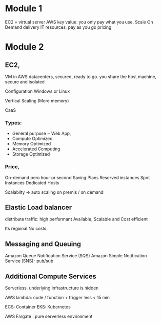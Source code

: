 
# Module 1

EC2 = virtual server
AWS key value: you only pay what you use. Scale
On Demand delivery IT resources, pay as you go pricing

# Module 2

## EC2, 

VM in AWS datacenters, secured, ready to go.
you share the host machine, secure and isolated

Configuration Windows or Linux

Vertical Scaling (More memory)

CaaS

### Types: 
- General purpose ~ Web App,
- Compute Optimized
- Memory Optimized 
- Accelerated Computing
- Storage Optimized

### Price, 

On-demand pero hour or second
Saving Plans
Reserved instances
Spot Instances
Dedicated Hosts

Scalabilty -> auto scaling on premis / on demand

## Elastic Load balancer

distribute traffic: high performant Available, Scalable and Cost efficient

Its regional
No costs. 

## Messaging and Queuing 

Amazon Queue Notification Service (SQS)
Amazon Simple Notification Service (SNS)- pub/sub

## Additional Compute Services

Serverless. underlying infrastructure is hidden

AWS lambda: code / function + trigger 
less < 15 min

ECS: Container
EKS: Kubernetes

AWS Fargate : pure serverless environment










